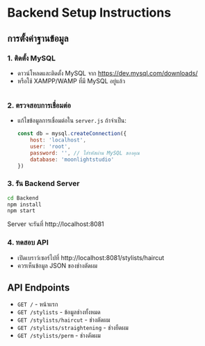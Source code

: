 # Backend Setup Instructions

## การตั้งค่าฐานข้อมูล

### 1. ติดตั้ง MySQL
- ดาวน์โหลดและติดตั้ง MySQL จาก https://dev.mysql.com/downloads/
- หรือใช้ XAMPP/WAMP ที่มี MySQL อยู่แล้ว
   ```

### 2. ตรวจสอบการเชื่อมต่อ
- แก้ไขข้อมูลการเชื่อมต่อใน `server.js` ถ้าจำเป็น:
  ```javascript
  const db = mysql.createConnection({
      host: 'localhost',
      user: 'root',
      password: '', // ใส่รหัสผ่าน MySQL ของคุณ
      database: 'moonlightstudio'
  })
  ```

### 3. รัน Backend Server
```bash
cd Backend
npm install
npm start
```

Server จะรันที่ http://localhost:8081

### 4. ทดสอบ API
- เปิดเบราว์เซอร์ไปที่ http://localhost:8081/stylists/haircut
- ควรเห็นข้อมูล JSON ของช่างตัดผม

## API Endpoints

- `GET /` - หน้าแรก
- `GET /stylists` - ข้อมูลช่างทั้งหมด
- `GET /stylists/haircut` - ช่างตัดผม
- `GET /stylists/straightening` - ช่างยืดผม
- `GET /stylists/perm` - ช่างดัดผม
